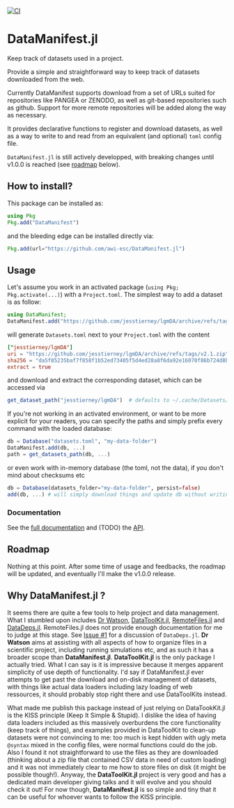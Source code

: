 [![CI](https://github.com/awi-esc/DataManifest.jl/actions/workflows/ci.yaml/badge.svg)](https://github.com/awi-esc/DataManifest.jl/actions/workflows/ci.yaml)

# DataManifest.jl

Keep track of datasets used in a project.

Provide a simple and straightforward way to keep track of datasets downloaded from the web.

Currently DataManifest supports download from a set of URLs suited for repositories like PANGEA or ZENODO, as well as git-based repositories such as github. Support for more remote repositories will be added along the way as necessary.

It provides declarative functions to register and download datasets, as well as a way to write to and read from an equivalent (and optional) `toml` config file.

`DataManifest.jl` is still actively developped, with breaking changes until v1.0.0 is reached (see [roadmap](#roadmap) below).

## How to install?

This package can be installed as:
```julia
using Pkg
Pkg.add("DataManifest")
```
and the bleeding edge can be installed directly via:

```julia
Pkg.add(url="https://github.com/awi-esc/DataManifest.jl")
```

## Usage

Let's assume you work in an activated package (`using Pkg; Pkg.activate(...)`) with a `Project.toml`.
The simplest way to add a dataset is as follow:

```julia
using DataManifest;
DataManifest.add("https://github.com/jesstierney/lgmDA/archive/refs/tags/v2.1.zip"; extract=true, name="jesstierney/lgmDA")
```
will generate `Datasets.toml` next to your `Project.toml` with the content

```toml
["jesstierney/lgmDA"]
uri = "https://github.com/jesstierney/lgmDA/archive/refs/tags/v2.1.zip"
sha256 = "da5f85235baf7f858f1b52ed73405f5d4ed28a8f6da92e16070f86b724d8bb25"
extract = true
```
and download and extract the corresponding dataset, which can be accessed via
```julia
get_dataset_path("jesstierney/lgmDA")  # defaults to ~/.cache/Datasets/...
```

If you're not working in an activated environment, or want to be more explicit for your readers, you can specify the paths and simply prefix every command with the loaded database:
```julia
db = Database("datasets.toml", "my-data-folder")
DataManifest.add(db, ...)
path = get_datasets_path(db, ...)
```

or even work with in-memory database (the toml, not the data), if you don't mind about checksums etc
```julia
db = Database(datasets_folder="my-data-folder", persist=false)
add(db, ...) # will simply download things and update db without writing any toml to disk
```

### Documentation

See the [full documentation](/docs/doc.md) and (TODO) the [API](/docs/api.md).


## Roadmap

Nothing at this point. After some time of usage and feedbacks, the roadmap will be updated, and eventually I'll make the v1.0.0 release.

## Why DataManifest.jl ?

It seems there are quite a few tools to help project and data management. What I stumbled upon includes [Dr Watson](https://juliadynamics.github.io/DrWatson.jl/dev/), [DataToolKit.jl](https://discourse.julialang.org/t/ann-datatoolkit-jl-reproducible-flexible-and-convenient-data-management/104757), [RemoteFiles.jl](https://github.com/helgee/RemoteFiles.jl) and [DataDeps.jl](https://github.com/oxinabox/DataDeps.jl). RemoteFiles.jl does not provide enough documentation for me to judge at this stage. See [Issue #1](https://github.com/awi-esc/DataManifest.jl/issues/1) for a discussion of `DataDeps.jl`.  **Dr Watson** aims at assisting with all aspects of how to organize files in a scientific project, including running simulations etc, and as such it has a broader scope than **DataManifest.jl**. **DataToolKit.jl** is the only package I actually tried. What I can say is it is impressive because it merges apparent simplicity of use depth of functionality. I'd say if DataManifest.jl ever attempts to get past the download and on-disk management of datasets, with things like actual data loaders including lazy loading of web ressources, it should probably stop right there and use DataToolKits instead.

What made me publish this package instead of just relying on DataTookKit.jl is the KISS principle (Keep It Simple & Stupid). I dislike the idea of having data loaders included as this massively overburdens the core functionality (keep track of things), and examples provided in DataToolKit to clean-up datasets were not convincing to me: too much is kept hidden with ugly meta `@syntax` mixed in the config files, were normal functions could do the job. Also I found it not straightforward to use the files as they are downloaded (thinking about a zip file that contained CSV data in need of custom loading) and it was not immediately clear to me how to store files on disk (it might be possible though!). Anyway, the **DataToolKit.jl** project is very good and has a dedicated main developer giving talks and it will evolve and you should check it out! For now though, **DataManifest.jl** is so simple and tiny that it can be useful for whoever wants to follow the KISS principle.

